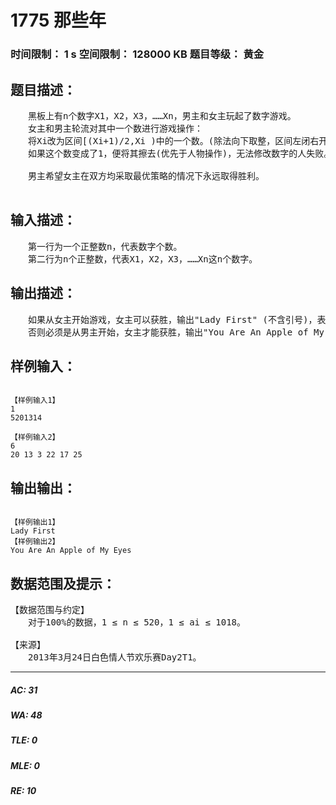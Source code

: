 # 1775 那些年   
### 时间限制： 1 s     空间限制： 128000 KB     题目等级： 黄金  
## 题目描述：  

<pre>
　　黑板上有n个数字X1，X2，X3，……Xn，男主和女主玩起了数字游戏。
　　女主和男主轮流对其中一个数进行游戏操作：
　　将Xi改为区间[(Xi+1)/2,Xi )中的一个数。(除法向下取整，区间左闭右开)
　　如果这个数变成了1，便将其擦去(优先于人物操作)，无法修改数字的人失败。
 
　　男主希望女主在双方均采取最优策略的情况下永远取得胜利。

</pre>
  
  
## 输入描述：  

<pre>
　　第一行为一个正整数n，代表数字个数。
　　第二行为n个正整数，代表X1，X2，X3，……Xn这n个数字。
</pre>
  
  
## 输出描述：  

<pre>
　　如果从女主开始游戏，女主可以获胜，输出"Lady First" (不含引号)，表示男主将主动权让给了女主。
　　否则必须是从男主开始，女主才能获胜，输出"You Are An Apple of My Eyes" (不含引号)，表示男主赞美了女主之后才能获得主动权。
</pre>
  
  
## 样例输入：  

<pre><code>
【样例输入1】  
1  
5201314
 
【样例输入2】  
6  
20 13 3 22 17 25
</code></pre>
  
  
## 输出输出：  

<pre><code>
【样例输出1】  
Lady First
【样例输出2】  
You Are An Apple of My Eyes
</code></pre>
  
  
## 数据范围及提示：  

<pre>
【数据范围与约定】
　　对于100%的数据，1 ≤ n ≤ 520，1 ≤ ai ≤ 1018。
 
【来源】
　　2013年3月24日白色情人节欢乐赛Day2T1。
</pre>
  
  
***  

##### AC: 31  
##### WA: 48  
##### TLE: 0  
##### MLE: 0  
##### RE: 10  
